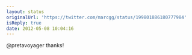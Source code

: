 ```yaml
---
layout: status
originalUrl: 'https://twitter.com/marcgg/status/199801886180777984'
isReply: true
date: 2012-05-08 10:04:16
---
```


@pretavoyager thanks!
